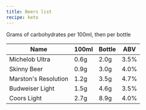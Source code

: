 ```yaml
---
title: Beers list
recipe: keto
---
```


Grams of carbohydrates per 100ml, then per bottle

| Name | 100ml | Bottle | ABV |
| ---- | ----- | ------ | --- |
| Michelob Ultra | 0.6g | 2.0g | 3.5% |
| Skinny Beer | 0.9g | 3.0g | 4.0% |
| Marston's Resolution | 1.2g | 3.5g | 4.7% |
| Budweiser Light | 1.5g | 4.6g | 3.5% |
| Coors Light | 2.7g | 8.9g |  4.0% |